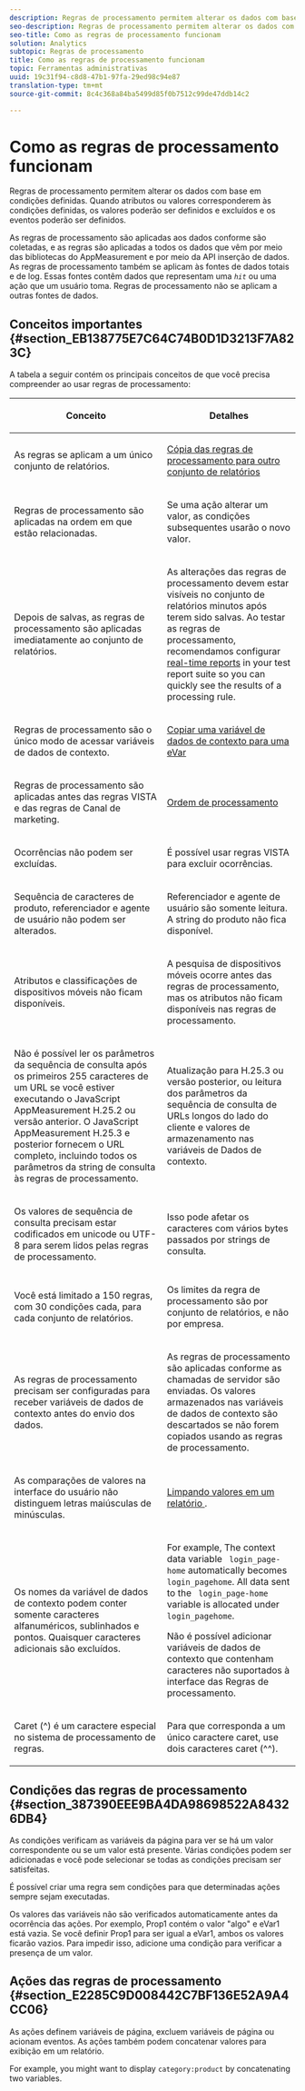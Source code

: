 ```yaml
---
description: Regras de processamento permitem alterar os dados com base em condições definidas. Quando atributos ou valores corresponderem às condições definidas, os valores poderão ser definidos e excluídos e os eventos poderão ser definidos.
seo-description: Regras de processamento permitem alterar os dados com base em condições definidas. Quando atributos ou valores corresponderem às condições definidas, os valores poderão ser definidos e excluídos e os eventos poderão ser definidos.
seo-title: Como as regras de processamento funcionam
solution: Analytics
subtopic: Regras de processamento
title: Como as regras de processamento funcionam
topic: Ferramentas administrativas
uuid: 19c31f94-c8d8-47b1-97fa-29ed98c94e87
translation-type: tm+mt
source-git-commit: 8c4c368a84ba5499d85f0b7512c99de47ddb14c2

---
```



# Como as regras de processamento funcionam

Regras de processamento permitem alterar os dados com base em condições definidas. Quando atributos ou valores corresponderem às condições definidas, os valores poderão ser definidos e excluídos e os eventos poderão ser definidos.

As regras de processamento são aplicadas aos dados conforme são coletadas, e as regras são aplicadas a todos os dados que vêm por meio das bibliotecas do AppMeasurement e por meio da API inserção de dados. As regras de processamento também se aplicam às fontes de dados totais e de log. Essas fontes contêm dados que representam uma *`hit`* ou uma ação que um usuário toma. Regras de processamento não se aplicam a outras fontes de dados.

## Conceitos importantes {#section_EB138775E7C64C74B0D1D3213F7A823C}

A tabela a seguir contém os principais conceitos de que você precisa compreender ao usar regras de processamento:

<table id="table_287C606AE26E47AA8F737411990ACEB2"> 
 <thead> 
  <tr> 
   <th colname="col1" class="entry"> <p>Conceito </p> </th> 
   <th colname="col2" class="entry"> <p>Detalhes </p> </th> 
  </tr> 
 </thead>
 <tbody> 
  <tr> 
   <td colname="col1"> <p>As regras se aplicam a um único conjunto de relatórios. </p> </td> 
   <td colname="col2"> <p> <a href="/help/admin/admin/c-processing-rules/c-processing-rules-configuration/t-processing-rules-copy-to-rs.md"> Cópia das regras de processamento para outro conjunto de relatórios </a> </p> </td> 
  </tr> 
  <tr> 
   <td colname="col1"> <p>Regras de processamento são aplicadas na ordem em que estão relacionadas. </p> </td> 
   <td colname="col2"> <p>Se uma ação alterar um valor, as condições subsequentes usarão o novo valor. </p> </td> 
  </tr> 
  <tr> 
   <td colname="col1"> <p>Depois de salvas, as regras de processamento são aplicadas imediatamente ao conjunto de relatórios. </p> </td> 
   <td colname="col2"> <p>As alterações das regras de processamento devem estar visíveis no conjunto de relatórios minutos após terem sido salvas. Ao testar as regras de processamento, recomendamos configurar <a href="/help/admin/admin/realtime/t-realtime-admin.md"> real-time reports</a> in your test report suite so you can quickly see the results of a processing rule. </p> </td> 
  </tr> 
  <tr> 
   <td colname="col1"> <p>Regras de processamento são o único modo de acessar variáveis de dados de contexto. </p> </td> 
   <td colname="col2"> <p> <a href="/help/admin/admin/c-processing-rules/processing-rules-examples/processing-rules-copy-context-data.md"> Copiar uma variável de dados de contexto para uma eVar </a> </p> </td> 
  </tr> 
  <tr> 
   <td colname="col1"> <p>Regras de processamento são aplicadas antes das regras VISTA e das regras de Canal de marketing. </p> </td> 
   <td colname="col2"> <p> <a href="/help/admin/admin/c-processing-rules/c-processing-rules-configuration/processing-rule-order.md"> Ordem de processamento </a> </p> </td> 
  </tr> 
  <tr> 
   <td colname="col1"> <p>Ocorrências não podem ser excluídas. </p> </td> 
   <td colname="col2"> <p>É possível usar regras VISTA para excluir ocorrências. </p> </td> 
  </tr> 
  <tr> 
   <td colname="col1"> <p>Sequência de caracteres de produto, referenciador e agente de usuário não podem ser alterados. </p> </td> 
   <td colname="col2"> <p>Referenciador e agente de usuário são somente leitura. A string do produto não fica disponível. </p> </td> 
  </tr> 
  <tr> 
   <td colname="col1"> <p>Atributos e classificações de dispositivos móveis não ficam disponíveis. </p> </td> 
   <td colname="col2"> <p>A pesquisa de dispositivos móveis ocorre antes das regras de processamento, mas os atributos não ficam disponíveis nas regras de processamento. </p> </td> 
  </tr> 
  <tr> 
   <td colname="col1"> <p>Não é possível ler os parâmetros da sequência de consulta após os primeiros 255 caracteres de um URL se você estiver executando o JavaScript AppMeasurement H.25.2 ou versão anterior. O JavaScript AppMeasurement H.25.3 e posterior fornecem o URL completo, incluindo todos os parâmetros da string de consulta às regras de processamento. </p> </td> 
   <td colname="col2"> <p>Atualização para H.25.3 ou versão posterior, ou leitura dos parâmetros da sequência de consulta de URLs longos do lado do cliente e valores de armazenamento nas variáveis de Dados de contexto. </p> </td> 
  </tr> 
  <tr> 
   <td colname="col1"> <p>Os valores de sequência de consulta precisam estar codificados em unicode ou UTF-8 para serem lidos pelas regras de processamento. </p> </td> 
   <td colname="col2"> <p>Isso pode afetar os caracteres com vários bytes passados por strings de consulta. </p> </td> 
  </tr> 
  <tr> 
   <td colname="col1"> <p>Você está limitado a 150 regras, com 30 condições cada, para cada conjunto de relatórios. </p> </td> 
   <td colname="col2"> <p>Os limites da regra de processamento são por conjunto de relatórios, e não por empresa. </p> </td> 
  </tr> 
  <tr> 
   <td colname="col1"> <p>As regras de processamento precisam ser configuradas para receber variáveis de dados de contexto antes do envio dos dados. </p> </td> 
   <td colname="col2"> <p>As regras de processamento são aplicadas conforme as chamadas de servidor são enviadas. Os valores armazenados nas variáveis de dados de contexto são descartados se não forem copiados usando as regras de processamento. </p> </td> 
  </tr> 
  <tr> 
   <td colname="col1"> <p>As comparações de valores na interface do usuário não distinguem letras maiúsculas de minúsculas. </p> </td> 
   <td colname="col2"> <p> <a href="/help/admin/admin/c-processing-rules/processing-rules-examples/clean-up-values-in-a-report.md"> Limpando valores em um relatório </a>. </p> </td> 
  </tr> 
  <tr> 
   <td colname="col1"> <p>Os nomes da variável de dados de contexto podem conter somente caracteres alfanuméricos, sublinhados e pontos. Quaisquer caracteres adicionais são excluídos. </p> </td> 
   <td colname="col2"> <p>For example, The context data variable <code> login_page-home</code> automatically becomes <code> login_pagehome</code>. All data sent to the <code> login_page-home</code> variable is allocated under <code> login_pagehome</code>. </p> <p>Não é possível adicionar variáveis de dados de contexto que contenham caracteres não suportados à interface das Regras de processamento. </p> </td> 
  </tr> 
  <tr> 
   <td colname="col1"> <p>Caret (^) é um caractere especial no sistema de processamento de regras. </p> </td> 
   <td colname="col2"> <p>Para que corresponda a um único caractere caret, use dois caracteres caret (^^). </p> </td> 
  </tr> 
 </tbody> 
</table>

## Condições das regras de processamento {#section_387390EEE9BA4DA98698522A84326DB4}

As condições verificam as variáveis da página para ver se há um valor correspondente ou se um valor está presente. Várias condições podem ser adicionadas e você pode selecionar se todas as condições precisam ser satisfeitas.

É possível criar uma regra sem condições para que determinadas ações sempre sejam executadas.

Os valores das variáveis não são verificados automaticamente antes da ocorrência das ações. Por exemplo, Prop1 contém o valor "algo" e eVar1 está vazia. Se você definir Prop1 para ser igual a eVar1, ambos os valores ficarão vazios. Para impedir isso, adicione uma condição para verificar a presença de um valor.

## Ações das regras de processamento {#section_E2285C9D008442C7BF136E52A9A4CC06}

As ações definem variáveis de página, excluem variáveis de página ou acionam eventos. As ações também podem concatenar valores para exibição em um relatório.

For example, you might want to display `category:product` by concatenating two variables.
